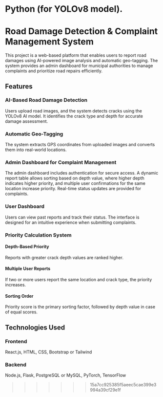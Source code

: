 
Python (for YOLOv8 model).
=======
# Road Damage Detection & Complaint Management System  

This project is a web-based platform that enables users to report road damages using AI-powered image analysis and automatic geo-tagging. The system provides an admin dashboard for municipal authorities to manage complaints and prioritize road repairs efficiently.  

## Features  

### AI-Based Road Damage Detection  
Users upload road images, and the system detects cracks using the YOLOv8 AI model. It identifies the crack type and depth for accurate damage assessment.  

### Automatic Geo-Tagging  
The system extracts GPS coordinates from uploaded images and converts them into real-world locations.  

### Admin Dashboard for Complaint Management  
The admin dashboard includes authentication for secure access. A dynamic report table allows sorting based on depth value, where higher depth indicates higher priority, and multiple user confirmations for the same location increase priority. Real-time status updates are provided for complaints.  

### User Dashboard  
Users can view past reports and track their status. The interface is designed for an intuitive experience when submitting complaints.  

### Priority Calculation System  

#### Depth-Based Priority  
Reports with greater crack depth values are ranked higher.  

#### Multiple User Reports  
If two or more users report the same location and crack type, the priority increases.  

#### Sorting Order  
Priority score is the primary sorting factor, followed by depth value in case of equal scores.  


## Technologies Used  

### Frontend  
React.js, HTML, CSS, Bootstrap or Tailwind  

### Backend  
Node.js, Flask, PostgreSQL or MySQL, PyTorch, TensorFlow  
>>>>>>> 15a7cc925385f5aeec5cae399e3994a39cf29e1f
